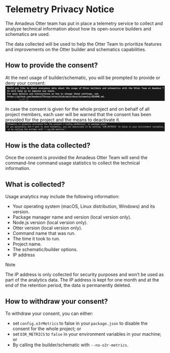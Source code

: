 # Telemetry Privacy Notice

The Amadeus Otter team has put in place a telemetry service to collect and analyze technical information about how its open-source builders and schematics are used.

The data collected will be used to help the Otter Team to prioritize features and improvements on the Otter builder and schematics capabilities.

## How to provide the consent?

At the next usage of builder/schematic, you will be prompted to provide or deny your consent:
![consent](../../.attachments/screenshots/telemetry/consent.png)

In case the consent is given for the whole project and on behalf of all project members, each user will be warned that the consent has been provided for the project and the means to deactivate it.
![withdraw](../../.attachments/screenshots/telemetry/withdraw.png)

## How is the data collected?

Once the consent is provided the Amadeus Otter Team will send the command-line command usage statistics to collect the technical information.

## What is collected?

Usage analytics may include the following information:
- Your operating system (macOS, Linux distribution, Windows) and its version.
- Package manager name and version (local version only).
- Node.js version (local version only).
- Otter version (local version only).
- Command name that was run.
- The time it took to run.
- Project name.
- The schematic/builder options.
- IP address

> [!NOTE]
> The IP address is only collected for security purposes and won’t be used as part of the analytics data.
> The IP address is kept for one month and at the end of the retention period, the data is permanently deleted.

## How to withdraw your consent?

To withdraw your consent, you can either:
- set `config.o3rMetrics` to false in your `package.json` to disable the consent for the whole project; or
- set `O3R_METRICS` to `false` in your environment variables in your machine; or
- By calling the builder/schematic with `--no-o3r-metrics`.
